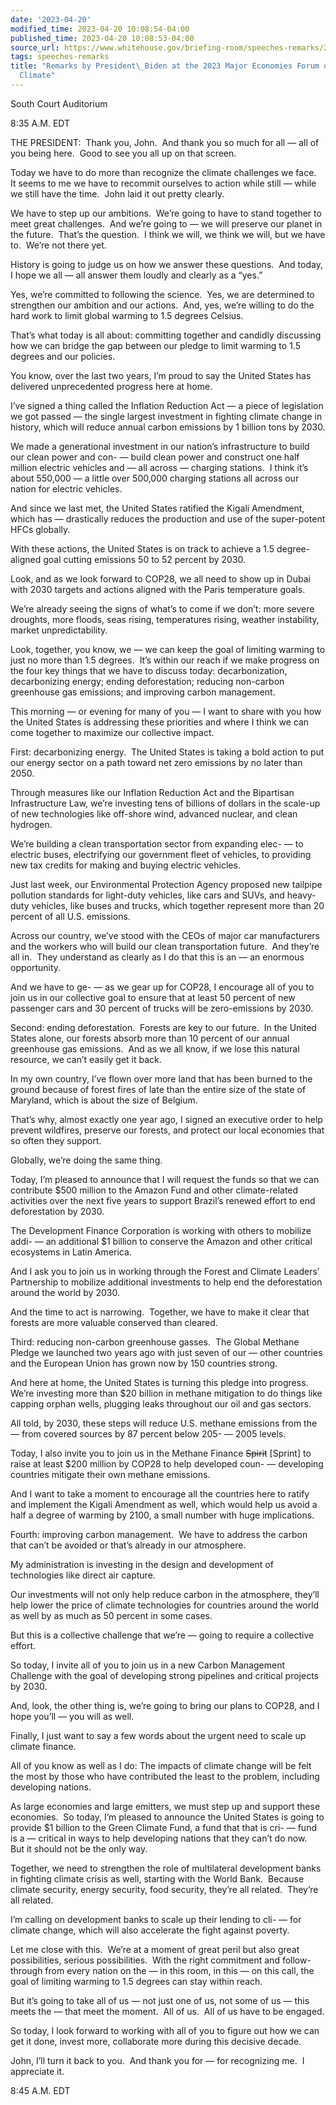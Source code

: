 ```yaml
---
date: '2023-04-20'
modified_time: 2023-04-20 10:08:54-04:00
published_time: 2023-04-20 10:08:53-04:00
source_url: https://www.whitehouse.gov/briefing-room/speeches-remarks/2023/04/20/remarks-by-president-biden-at-the-2023-major-economies-forum-on-energy-and-climate/
tags: speeches-remarks
title: "Remarks by President\_Biden at the 2023 Major Economies Forum on Energy and\_\
  Climate"
---
```

 
South Court Auditorium

8:35 A.M. EDT  
  
THE PRESIDENT:  Thank you, John.  And thank you so much for all — all of
you being here.  Good to see you all up on that screen.  
  
Today we have to do more than recognize the climate challenges we face. 
It seems to me we have to recommit ourselves to action while still —
while we still have the time.  John laid it out pretty clearly.  
  
We have to step up our ambitions.  We’re going to have to stand together
to meet great challenges.  And we’re going to — we will preserve our
planet in the future.  That’s the question.  I think we will, we think
we will, but we have to.  We’re not there yet.  
  
History is going to judge us on how we answer these questions.  And
today, I hope we all — all answer them loudly and clearly as a “yes.”   
  
Yes, we’re committed to following the science.  Yes, we are determined
to strengthen our ambition and our actions.  And, yes, we’re willing to
do the hard work to limit global warming to 1.5 degrees Celsius.  
  
That’s what today is all about: committing together and candidly
discussing how we can bridge the gap between our pledge to limit warming
to 1.5 degrees and our policies.  
  
You know, over the last two years, I’m proud to say the United States
has delivered unprecedented progress here at home.  
  
I’ve signed a thing called the Inflation Reduction Act — a piece of
legislation we got passed — the single largest investment in fighting
climate change in history, which will reduce annual carbon emissions by
1 billion tons by 2030.  
  
We made a generational investment in our nation’s infrastructure to
build our clean power and con- — build clean power and construct one
half million electric vehicles and — all across — charging stations.  I
think it’s about 550,000 — a little over 500,000 charging stations all
across our nation for electric vehicles.  
  
And since we last met, the United States ratified the Kigali Amendment,
which has — drastically reduces the production and use of the
super-potent HFCs globally.  
  
With these actions, the United States is on track to achieve a 1.5
degree-aligned goal cutting emissions 50 to 52 percent by 2030.  
  
Look, and as we look forward to COP28, we all need to show up in Dubai
with 2030 targets and actions aligned with the Paris temperature
goals.  
  
We’re already seeing the signs of what’s to come if we don’t: more
severe droughts, more floods, seas rising, temperatures rising, weather
instability, market unpredictability.  
  
Look, together, you know, we — we can keep the goal of limiting warming
to just no more than 1.5 degrees.  It’s within our reach if we make
progress on the four key things that we have to discuss today:
decarbonization, decarbonizing energy; ending deforestation; reducing
non-carbon greenhouse gas emissions; and improving carbon management.  
  
This morning — or evening for many of you — I want to share with you how
the United States is addressing these priorities and where I think we
can come together to maximize our collective impact.  
  
First: decarbonizing energy.  The United States is taking a bold action
to put our energy sector on a path toward net zero emissions by no later
than 2050.  
  
Through measures like our Inflation Reduction Act and the Bipartisan
Infrastructure Law, we’re investing tens of billions of dollars in the
scale-up of new technologies like off-shore wind, advanced nuclear, and
clean hydrogen.  
  
We’re building a clean transportation sector from expanding elec- — to
electric buses, electrifying our government fleet of vehicles, to
providing new tax credits for making and buying electric vehicles.  
  
Just last week, our Environmental Protection Agency proposed new
tailpipe pollution standards for light-duty vehicles, like cars and
SUVs, and heavy-duty vehicles, like buses and trucks, which together
represent more than 20 percent of all U.S. emissions.  
  
Across our country, we’ve stood with the CEOs of major car manufacturers
and the workers who will build our clean transportation future.  And
they’re all in.  They understand as clearly as I do that this is an — an
enormous opportunity.  
  
And we have to ge- — as we gear up for COP28, I encourage all of you to
join us in our collective goal to ensure that at least 50 percent of new
passenger cars and 30 percent of trucks will be zero-emissions by
2030.  
  
Second: ending deforestation.  Forests are key to our future.  In the
United States alone, our forests absorb more than 10 percent of our
annual greenhouse gas emissions.  And as we all know, if we lose this
natural resource, we can’t easily get it back.  
  
In my own country, I’ve flown over more land that has been burned to the
ground because of forest fires of late than the entire size of the state
of Maryland, which is about the size of Belgium.  
  
That’s why, almost exactly one year ago, I signed an executive order to
help prevent wildfires, preserve our forests, and protect our local
economies that so often they support.  
  
Globally, we’re doing the same thing.  
  
Today, I’m pleased to announce that I will request the funds so that we
can contribute $500 million to the Amazon Fund and other climate-related
activities over the next five years to support Brazil’s renewed effort
to end deforestation by 2030.  
  
The Development Finance Corporation is working with others to mobilize
addi- — an additional $1 billion to conserve the Amazon and other
critical ecosystems in Latin America.  
  
And I ask you to join us in working through the Forest and Climate
Leaders’ Partnership to mobilize additional investments to help end the
deforestation around the world by 2030.   
  
And the time to act is narrowing.  Together, we have to make it clear
that forests are more valuable conserved than cleared.  
  
Third: reducing non-carbon greenhouse gasses.  The Global Methane Pledge
we launched two years ago with just seven of our — other countries and
the European Union has grown now by 150 countries strong.  
  
And here at home, the United States is turning this pledge into
progress.  We’re investing more than $20 billion in methane mitigation
to do things like capping orphan wells, plugging leaks throughout our
oil and gas sectors.  
  
All told, by 2030, these steps will reduce U.S. methane emissions from
the — from covered sources by 87 percent below 205- — 2005 levels.  
  
Today, I also invite you to join us in the Methane Finance <s>Spirit</s>
\[Sprint\] to raise at least $200 million by COP28 to help developed
coun- — developing countries mitigate their own methane emissions.   
  
And I want to take a moment to encourage all the countries here to
ratify and implement the Kigali Amendment as well, which would help us
avoid a half a degree of warming by 2100, a small number with huge
implications.  
  
Fourth: improving carbon management.  We have to address the carbon that
can’t be avoided or that’s already in our atmosphere.  
  
My administration is investing in the design and development of
technologies like direct air capture.  
  
Our investments will not only help reduce carbon in the atmosphere,
they’ll help lower the price of climate technologies for countries
around the world as well by as much as 50 percent in some cases.  
  
But this is a collective challenge that we’re — going to require a
collective effort.  
  
So today, I invite all of you to join us in a new Carbon Management
Challenge with the goal of developing strong pipelines and critical
projects by 2030.  
  
And, look, the other thing is, we’re going to bring our plans to COP28,
and I hope you’ll — you will as well.  
  
Finally, I just want to say a few words about the urgent need to scale
up climate finance.  
  
All of you know as well as I do: The impacts of climate change will be
felt the most by those who have contributed the least to the problem,
including developing nations.  
  
As large economies and large emitters, we must step up and support these
economies.  So today, I’m pleased to announce the United States is going
to provide $1 billion to the Green Climate Fund, a fund that that is
cri- — fund is a — critical in ways to help developing nations that they
can’t do now.  But it should not be the only way.  
  
Together, we need to strengthen the role of multilateral development
banks in fighting climate crisis as well, starting with the World Bank. 
Because climate security, energy security, food security, they’re all
related.  They’re all related.  
  
I’m calling on development banks to scale up their lending to cli- — for
climate change, which will also accelerate the fight against poverty.  
  
Let me close with this.  We’re at a moment of great peril but also great
possibilities, serious possibilities.  With the right commitment and
follow-through from every nation on the — in this room, in this — on
this call, the goal of limiting warming to 1.5 degrees can stay within
reach.  
  
But it’s going to take all of us — not just one of us, not some of us —
this meets the — that meet the moment.  All of us.  All of us have to be
engaged.  
  
So today, I look forward to working with all of you to figure out how we
can get it done, invest more, collaborate more during this decisive
decade.  
  
John, I’ll turn it back to you.  And thank you for — for recognizing
me.  I appreciate it.

8:45 A.M. EDT
